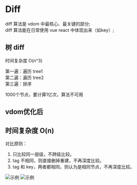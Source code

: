 # Diff

diff 算法是 vdom 中最核心、最关键的部分;  
diff 算法能在日常使用 vue react 中体现出来（如key）;

## 树 diff

时间复杂度 O(n^3)

第一遍：遍历 tree1  
第二遍：遍历 tree2  
第三遍：排序

1000个节点，要计算1亿次，算法不可用

## vdom优化后

## 时间复杂度 O(n)

对比原则：
1. 只比较同一层级，不跨级比较。
2. tag 不相同，则直接删掉重建，不再深度比较。
3. tag 和 key，两者都相同，则认为是相同节点，不再深度比较。

<img :src="$withBase('/image/data/algorithm/diff1.png')" alt="示例">

<img :src="$withBase('/image/data/algorithm/diff2.png')" alt="示例">